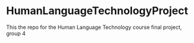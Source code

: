 # HumanLanguageTechnologyProject
This the repo for the Human Language Technology course final project, group 4
